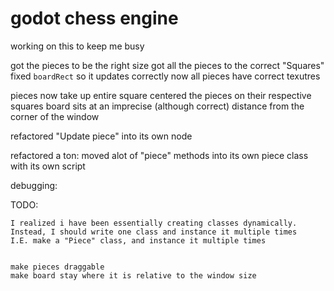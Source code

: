 # godot chess engine
 working on this to keep me busy

got the pieces to be the right size
got all the pieces to the correct "Squares"
fixed `boardRect` so it updates correctly now
all pieces have correct texutres

pieces now take up entire square
centered the pieces on their respective squares
board sits at an imprecise (although correct) distance from the corner of the window

refactored "Update piece" into its own node

refactored a ton:
    moved alot of "piece" methods into its own piece class with its own script

debugging:  

TODO: 
    
    I realized i have been essentially creating classes dynamically. 
    Instead, I should write one class and instance it multiple times
    I.E. make a "Piece" class, and instance it multiple times 


    make pieces draggable
    make board stay where it is relative to the window size
    
